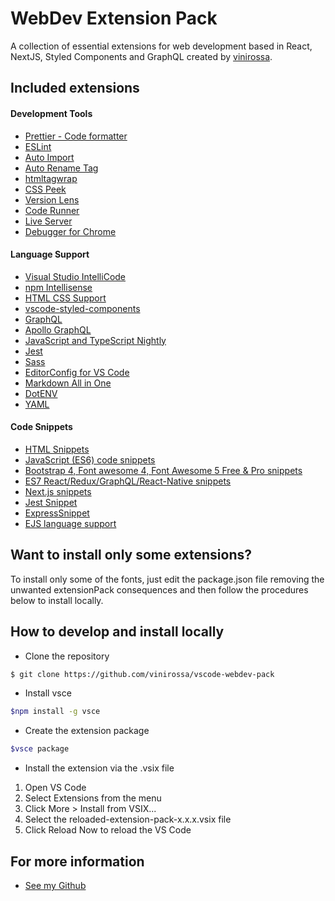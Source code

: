 # WebDev Extension Pack

<!-- [![Visual Studio Marketplace](https://img.shields.io/visual-studio-marketplace/v/vscode-webdev-pack?color=success&label=Visual%20Studio%20Marketplace)](https://marketplace.visualstudio.com/items?itemName=vscode-webdev-pack)  -->

A collection of essential extensions for web development based in React, NextJS, Styled Components and GraphQL created by [vinirossa](https://github.com/vinirossa).

## Included extensions
#### Development Tools
- [Prettier - Code formatter](https://marketplace.visualstudio.com/items?itemName=esbenp.prettier-vscode)
- [ESLint](https://marketplace.visualstudio.com/items?itemName=dbaeumer.vscode-eslint)
- [Auto Import](https://marketplace.visualstudio.com/items?itemName=steoates.autoimport)
- [Auto Rename Tag](https://marketplace.visualstudio.com/items?itemName=formulahendry.auto-rename-tag)
- [htmltagwrap](https://marketplace.visualstudio.com/items?itemName=bradgashler.htmltagwrap)
- [CSS Peek](https://marketplace.visualstudio.com/items?itemName=pranaygp.vscode-css-peek)
- [Version Lens](https://marketplace.visualstudio.com/items?itemName=pflannery.vscode-versionlens)
- [Code Runner](https://marketplace.visualstudio.com/items?itemName=formulahendry.code-runner)
- [Live Server](https://marketplace.visualstudio.com/items?itemName=ritwickdey.liveserver)
- [Debugger for Chrome](https://marketplace.visualstudio.com/items?itemName=msjsdiag.debugger-for-chrome)
#### Language Support
- [Visual Studio IntelliCode](https://marketplace.visualstudio.com/items?itemName=visualstudioexptteam.vscodeintellicode)
- [npm Intellisense](https://marketplace.visualstudio.com/items?itemName=christian-kohler.npm-intellisense)
- [HTML CSS Support](https://marketplace.visualstudio.com/items?itemName=ecmel.vscode-html-css)
- [vscode-styled-components](https://marketplace.visualstudio.com/items?itemName=jpoissonnier.vscode-styled-components)
- [GraphQL](https://marketplace.visualstudio.com/items?itemName=graphql.vscode-graphql)
- [Apollo GraphQL](https://marketplace.visualstudio.com/items?itemName=apollographql.vscode-apollo)
- [JavaScript and TypeScript Nightly](https://marketplace.visualstudio.com/items?itemName=ms-vscode.vscode-typescript-next)
- [Jest](https://marketplace.visualstudio.com/items?itemName=orta.vscode-jest)
- [Sass](https://marketplace.visualstudio.com/items?itemName=syler.sass-indented)
- [EditorConfig for VS Code](https://marketplace.visualstudio.com/items?itemName=editorconfig.editorconfig)
- [Markdown All in One](https://marketplace.visualstudio.com/items?itemName=yzhang.markdown-all-in-one)
- [DotENV](https://marketplace.visualstudio.com/items?itemName=mikestead.dotenv)
- [YAML](https://marketplace.visualstudio.com/items?itemName=redhat.vscode-yaml)
#### Code Snippets
- [HTML Snippets](https://marketplace.visualstudio.com/items?itemName=abusaidm.html-snippets)
- [JavaScript (ES6) code snippets](https://marketplace.visualstudio.com/items?itemName=xabikos.javascriptsnippets)
- [Bootstrap 4, Font awesome 4, Font Awesome 5 Free & Pro snippets](https://marketplace.visualstudio.com/items?itemName=thekalinga.bootstrap4-vscode)
- [ES7 React/Redux/GraphQL/React-Native snippets](https://marketplace.visualstudio.com/items?itemName=dsznajder.es7-react-js-snippets)
- [Next.js snippets](https://marketplace.visualstudio.com/items?itemName=pulkitgangwar.nextjs-snippets)
- [Jest Snippet](https://marketplace.visualstudio.com/items?itemName=andys8.jest-snippets)
- [ExpressSnippet](https://marketplace.visualstudio.com/items?itemName=vladmrnv.expresssnippet)
- [EJS language support](https://marketplace.visualstudio.com/items?itemName=digitalbrainstem.javascript-ejs-support)

## Want to install only some extensions?
To install only some of the fonts, just edit the package.json file removing the unwanted extensionPack consequences and then follow the procedures below to install locally.

## How to develop and install locally
- Clone the repository
```bash
$ git clone https://github.com/vinirossa/vscode-webdev-pack
```
- Install vsce
```bash
$npm install -g vsce
```
- Create the extension package
```bash
$vsce package
```
- Install the extension via the .vsix file
1. Open VS Code
2. Select Extensions from the menu
3. Click More > Install from VSIX...
4. Select the reloaded-extension-pack-x.x.x.vsix file
5. Click Reload Now to reload the VS Code

## For more information

* [See my Github](https://github.com/vinirossa)
